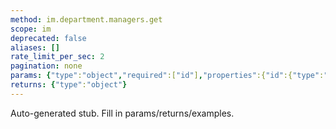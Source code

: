 ```yaml
---
method: im.department.managers.get
scope: im
deprecated: false
aliases: []
rate_limit_per_sec: 2
pagination: none
params: {"type":"object","required":["id"],"properties":{"id":{"type":"integer"}}}
returns: {"type":"object"}
---
```


Auto-generated stub. Fill in params/returns/examples.
